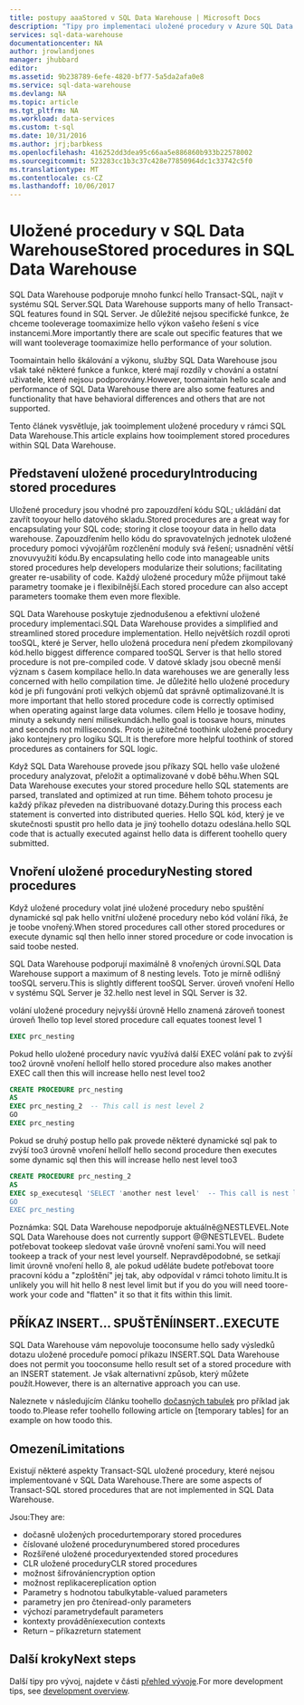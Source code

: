 ```yaml
---
title: postupy aaaStored v SQL Data Warehouse | Microsoft Docs
description: "Tipy pro implementaci uložené procedury v Azure SQL Data Warehouse na vývoj řešení."
services: sql-data-warehouse
documentationcenter: NA
author: jrowlandjones
manager: jhubbard
editor: 
ms.assetid: 9b238789-6efe-4820-bf77-5a5da2afa0e8
ms.service: sql-data-warehouse
ms.devlang: NA
ms.topic: article
ms.tgt_pltfrm: NA
ms.workload: data-services
ms.custom: t-sql
ms.date: 10/31/2016
ms.author: jrj;barbkess
ms.openlocfilehash: 416252dd3dea95c66aa5e886860b933b22578002
ms.sourcegitcommit: 523283cc1b3c37c428e77850964dc1c33742c5f0
ms.translationtype: MT
ms.contentlocale: cs-CZ
ms.lasthandoff: 10/06/2017
---
```

# <a name="stored-procedures-in-sql-data-warehouse"></a><span data-ttu-id="f250f-103">Uložené procedury v SQL Data Warehouse</span><span class="sxs-lookup"><span data-stu-id="f250f-103">Stored procedures in SQL Data Warehouse</span></span>
<span data-ttu-id="f250f-104">SQL Data Warehouse podporuje mnoho funkcí hello Transact-SQL, najít v systému SQL Server.</span><span class="sxs-lookup"><span data-stu-id="f250f-104">SQL Data Warehouse supports many of hello Transact-SQL features found in SQL Server.</span></span> <span data-ttu-id="f250f-105">Je důležité nejsou specifické funkce, že chceme tooleverage toomaximize hello výkon vašeho řešení s více instancemi.</span><span class="sxs-lookup"><span data-stu-id="f250f-105">More importantly there are scale out specific features that we will want tooleverage toomaximize hello performance of your solution.</span></span>

<span data-ttu-id="f250f-106">Toomaintain hello škálování a výkonu, služby SQL Data Warehouse jsou však také některé funkce a funkce, které mají rozdíly v chování a ostatní uživatele, které nejsou podporovány.</span><span class="sxs-lookup"><span data-stu-id="f250f-106">However, toomaintain hello scale and performance of SQL Data Warehouse there are also some features and functionality that have behavioral differences and others that are not supported.</span></span>

<span data-ttu-id="f250f-107">Tento článek vysvětluje, jak tooimplement uložené procedury v rámci SQL Data Warehouse.</span><span class="sxs-lookup"><span data-stu-id="f250f-107">This article explains how tooimplement stored procedures within SQL Data Warehouse.</span></span>

## <a name="introducing-stored-procedures"></a><span data-ttu-id="f250f-108">Představení uložené procedury</span><span class="sxs-lookup"><span data-stu-id="f250f-108">Introducing stored procedures</span></span>
<span data-ttu-id="f250f-109">Uložené procedury jsou vhodné pro zapouzdření kódu SQL; ukládání dat zavřít tooyour hello datového skladu.</span><span class="sxs-lookup"><span data-stu-id="f250f-109">Stored procedures are a great way for encapsulating your SQL code; storing it close tooyour data in hello data warehouse.</span></span> <span data-ttu-id="f250f-110">Zapouzdřením hello kódu do spravovatelných jednotek uložené procedury pomoci vývojářům rozčlenění moduly svá řešení; usnadnění větší znovuvyužití kódu.</span><span class="sxs-lookup"><span data-stu-id="f250f-110">By encapsulating hello code into manageable units stored procedures help developers modularize their solutions; facilitating greater re-usability of code.</span></span> <span data-ttu-id="f250f-111">Každý uložené procedury může přijmout také parametry toomake je i flexibilnější.</span><span class="sxs-lookup"><span data-stu-id="f250f-111">Each stored procedure can also accept parameters toomake them even more flexible.</span></span>

<span data-ttu-id="f250f-112">SQL Data Warehouse poskytuje zjednodušenou a efektivní uložené procedury implementaci.</span><span class="sxs-lookup"><span data-stu-id="f250f-112">SQL Data Warehouse provides a simplified and streamlined stored procedure implementation.</span></span> <span data-ttu-id="f250f-113">Hello největších rozdíl oproti tooSQL, které je Server, hello uložená procedura není předem zkompilovaný kód.</span><span class="sxs-lookup"><span data-stu-id="f250f-113">hello biggest difference compared tooSQL Server is that hello stored procedure is not pre-compiled code.</span></span> <span data-ttu-id="f250f-114">V datové sklady jsou obecně menší význam s časem kompilace hello.</span><span class="sxs-lookup"><span data-stu-id="f250f-114">In data warehouses we are generally less concerned with hello compilation time.</span></span> <span data-ttu-id="f250f-115">Je důležité hello uložené procedury kód je při fungování proti velkých objemů dat správně optimalizované.</span><span class="sxs-lookup"><span data-stu-id="f250f-115">It is more important that hello stored procedure code is correctly optimised when operating against large data volumes.</span></span> <span data-ttu-id="f250f-116">cílem Hello je toosave hodiny, minuty a sekundy není milisekundách.</span><span class="sxs-lookup"><span data-stu-id="f250f-116">hello goal is toosave hours, minutes and seconds not milliseconds.</span></span> <span data-ttu-id="f250f-117">Proto je užitečné toothink uložené procedury jako kontejnery pro logiku SQL.</span><span class="sxs-lookup"><span data-stu-id="f250f-117">It is therefore more helpful toothink of stored procedures as containers for SQL logic.</span></span>     

<span data-ttu-id="f250f-118">Když SQL Data Warehouse provede jsou příkazy SQL hello vaše uložené procedury analyzovat, přeložit a optimalizované v době běhu.</span><span class="sxs-lookup"><span data-stu-id="f250f-118">When SQL Data Warehouse executes your stored procedure hello SQL statements are parsed, translated and optimized at run time.</span></span> <span data-ttu-id="f250f-119">Během tohoto procesu je každý příkaz převeden na distribuované dotazy.</span><span class="sxs-lookup"><span data-stu-id="f250f-119">During this process each statement is converted into distributed queries.</span></span> <span data-ttu-id="f250f-120">Hello SQL kód, který je ve skutečnosti spustit pro hello data je jiný toohello dotazu odeslána.</span><span class="sxs-lookup"><span data-stu-id="f250f-120">hello SQL code that is actually executed against hello data is different toohello query submitted.</span></span>

## <a name="nesting-stored-procedures"></a><span data-ttu-id="f250f-121">Vnoření uložené procedury</span><span class="sxs-lookup"><span data-stu-id="f250f-121">Nesting stored procedures</span></span>
<span data-ttu-id="f250f-122">Když uložené procedury volat jiné uložené procedury nebo spuštění dynamické sql pak hello vnitřní uložené procedury nebo kód volání říká, že je toobe vnořený.</span><span class="sxs-lookup"><span data-stu-id="f250f-122">When stored procedures call other stored procedures or execute dynamic sql then hello inner stored procedure or code invocation is said toobe nested.</span></span>

<span data-ttu-id="f250f-123">SQL Data Warehouse podporují maximálně 8 vnořených úrovní.</span><span class="sxs-lookup"><span data-stu-id="f250f-123">SQL Data Warehouse support a maximum of 8 nesting levels.</span></span> <span data-ttu-id="f250f-124">Toto je mírně odlišný tooSQL serveru.</span><span class="sxs-lookup"><span data-stu-id="f250f-124">This is slightly different tooSQL Server.</span></span> <span data-ttu-id="f250f-125">úroveň vnoření Hello v systému SQL Server je 32.</span><span class="sxs-lookup"><span data-stu-id="f250f-125">hello nest level in SQL Server is 32.</span></span>

<span data-ttu-id="f250f-126">volání uložené procedury nejvyšší úrovně Hello znamená zároveň toonest úroveň 1</span><span class="sxs-lookup"><span data-stu-id="f250f-126">hello top level stored procedure call equates toonest level 1</span></span>

```sql
EXEC prc_nesting
```
<span data-ttu-id="f250f-127">Pokud hello uložené procedury navíc využívá další EXEC volání pak to zvýší too2 úrovně vnoření hello</span><span class="sxs-lookup"><span data-stu-id="f250f-127">If hello stored procedure also makes another EXEC call then this will increase hello nest level too2</span></span>

```sql
CREATE PROCEDURE prc_nesting
AS
EXEC prc_nesting_2  -- This call is nest level 2
GO
EXEC prc_nesting
```
<span data-ttu-id="f250f-128">Pokud se druhý postup hello pak provede některé dynamické sql pak to zvýší too3 úrovně vnoření hello</span><span class="sxs-lookup"><span data-stu-id="f250f-128">If hello second procedure then executes some dynamic sql then this will increase hello nest level too3</span></span>

```sql
CREATE PROCEDURE prc_nesting_2
AS
EXEC sp_executesql 'SELECT 'another nest level'  -- This call is nest level 2
GO
EXEC prc_nesting
```

<span data-ttu-id="f250f-129">Poznámka: SQL Data Warehouse nepodporuje aktuálně@NESTLEVEL.</span><span class="sxs-lookup"><span data-stu-id="f250f-129">Note SQL Data Warehouse does not currently support @@NESTLEVEL.</span></span> <span data-ttu-id="f250f-130">Budete potřebovat tookeep sledovat vaše úrovně vnoření sami.</span><span class="sxs-lookup"><span data-stu-id="f250f-130">You will need tookeep a track of your nest level yourself.</span></span> <span data-ttu-id="f250f-131">Nepravděpodobné, se setkají limit úrovně vnoření hello 8, ale pokud uděláte budete potřebovat toore pracovní kódu a "zploštění" jej tak, aby odpovídal v rámci tohoto limitu.</span><span class="sxs-lookup"><span data-stu-id="f250f-131">It is unlikely you will hit hello 8 nest level limit but if you do you will need toore-work your code and "flatten" it so that it fits within this limit.</span></span>

## <a name="insertexecute"></a><span data-ttu-id="f250f-132">PŘÍKAZ INSERT... SPUŠTĚNÍ</span><span class="sxs-lookup"><span data-stu-id="f250f-132">INSERT..EXECUTE</span></span>
<span data-ttu-id="f250f-133">SQL Data Warehouse vám nepovoluje tooconsume hello sady výsledků dotazu uložené proceduře pomocí příkazu INSERT.</span><span class="sxs-lookup"><span data-stu-id="f250f-133">SQL Data Warehouse does not permit you tooconsume hello result set of a stored procedure with an INSERT statement.</span></span> <span data-ttu-id="f250f-134">Je však alternativní způsob, který můžete použít.</span><span class="sxs-lookup"><span data-stu-id="f250f-134">However, there is an alternative approach you can use.</span></span>

<span data-ttu-id="f250f-135">Naleznete v následujícím článku toohello [dočasných tabulek] pro příklad jak toodo to.</span><span class="sxs-lookup"><span data-stu-id="f250f-135">Please refer toohello following article on [temporary tables] for an example on how toodo this.</span></span>

## <a name="limitations"></a><span data-ttu-id="f250f-136">Omezení</span><span class="sxs-lookup"><span data-stu-id="f250f-136">Limitations</span></span>
<span data-ttu-id="f250f-137">Existují některé aspekty Transact-SQL uložené procedury, které nejsou implementované v SQL Data Warehouse.</span><span class="sxs-lookup"><span data-stu-id="f250f-137">There are some aspects of Transact-SQL stored procedures that are not implemented in SQL Data Warehouse.</span></span>

<span data-ttu-id="f250f-138">Jsou:</span><span class="sxs-lookup"><span data-stu-id="f250f-138">They are:</span></span>

* <span data-ttu-id="f250f-139">dočasně uložených procedur</span><span class="sxs-lookup"><span data-stu-id="f250f-139">temporary stored procedures</span></span>
* <span data-ttu-id="f250f-140">číslované uložené procedury</span><span class="sxs-lookup"><span data-stu-id="f250f-140">numbered stored procedures</span></span>
* <span data-ttu-id="f250f-141">Rozšířené uložené procedury</span><span class="sxs-lookup"><span data-stu-id="f250f-141">extended stored procedures</span></span>
* <span data-ttu-id="f250f-142">CLR uložené procedury</span><span class="sxs-lookup"><span data-stu-id="f250f-142">CLR stored procedures</span></span>
* <span data-ttu-id="f250f-143">možnost šifrování</span><span class="sxs-lookup"><span data-stu-id="f250f-143">encryption option</span></span>
* <span data-ttu-id="f250f-144">možnost replikace</span><span class="sxs-lookup"><span data-stu-id="f250f-144">replication option</span></span>
* <span data-ttu-id="f250f-145">Parametry s hodnotou tabulky</span><span class="sxs-lookup"><span data-stu-id="f250f-145">table-valued parameters</span></span>
* <span data-ttu-id="f250f-146">parametry jen pro čtení</span><span class="sxs-lookup"><span data-stu-id="f250f-146">read-only parameters</span></span>
* <span data-ttu-id="f250f-147">výchozí parametry</span><span class="sxs-lookup"><span data-stu-id="f250f-147">default parameters</span></span>
* <span data-ttu-id="f250f-148">kontexty provádění</span><span class="sxs-lookup"><span data-stu-id="f250f-148">execution contexts</span></span>
* <span data-ttu-id="f250f-149">Return – příkaz</span><span class="sxs-lookup"><span data-stu-id="f250f-149">return statement</span></span>

## <a name="next-steps"></a><span data-ttu-id="f250f-150">Další kroky</span><span class="sxs-lookup"><span data-stu-id="f250f-150">Next steps</span></span>
<span data-ttu-id="f250f-151">Další tipy pro vývoj, najdete v části [přehled vývoje][development overview].</span><span class="sxs-lookup"><span data-stu-id="f250f-151">For more development tips, see [development overview][development overview].</span></span>

<!--Image references-->

<!--Article references-->
[dočasných tabulek]: ./sql-data-warehouse-tables-temporary.md#modularizing-code
[development overview]: ./sql-data-warehouse-overview-develop.md

<!--MSDN references-->
[nest level]: https://msdn.microsoft.com/library/ms187371.aspx

<!--Other Web references-->
